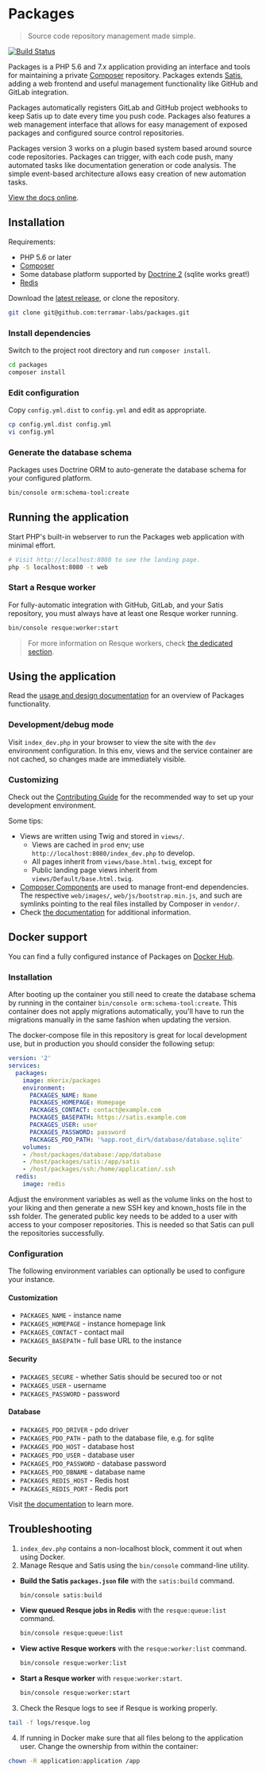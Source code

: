 Packages
========

> Source code repository management made simple.

[![Build Status](https://img.shields.io/travis/terramar-labs/packages/master.svg?style=flat-square)](https://travis-ci.org/terramar-labs/packages)

Packages is a PHP 5.6 and 7.x application providing an interface and tools for maintaining a private [Composer](https://getcomposer.org) repository. Packages extends [Satis](https://github.com/composer/satis), adding a web frontend and useful management functionality like GitHub and GitLab integration.

Packages automatically registers GitLab and GitHub project webhooks to keep Satis up to date every time you push code. Packages also features a web management interface that allows for easy management of exposed packages and configured source control repositories.

Packages version 3 works on a plugin based system based around source code repositories. Packages can trigger, with each code push, many automated tasks like documentation generation or code  analysis. The simple event-based architecture allows easy creation of new automation tasks.

[View the docs online](http://docs.terramarlabs.com/packages/3.2).

Installation
------------

Requirements:
 * PHP 5.6 or later
 * [Composer](https://getcomposer.org)
 * Some database platform supported by [Doctrine 2](http://doctrine-project.org) (sqlite works great!)
 * [Redis](https://redis.io/) 

Download the [latest release](https://github.com/terramar-labs/packages/releases/latest), or clone the repository.

```bash
git clone git@github.com:terramar-labs/packages.git
```

### Install dependencies

Switch to the project root directory and run `composer install`.

```bash
cd packages
composer install
```

### Edit configuration

Copy `config.yml.dist` to `config.yml` and edit as appropriate.

```bash
cp config.yml.dist config.yml
vi config.yml
```

### Generate the database schema

Packages uses Doctrine ORM to auto-generate the database schema for your configured platform.

```bash
bin/console orm:schema-tool:create
```

Running the application
-----------------------

Start PHP's built-in webserver to run the Packages web application with minimal effort.

```bash
# Visit http://localhost:8080 to see the landing page.
php -S localhost:8080 -t web
```

### Start a Resque worker

For fully-automatic integration with GitHub, GitLab, and your Satis repository, you must always have at least one Resque worker running. 

```bash
bin/console resque:worker:start
```

> For more information on Resque workers, check [the dedicated section](http://docs.terramarlabs.com/packages/3.2/managing-packages/resque).


Using the application
---------------------

Read the [usage and design documentation](http://docs.terramarlabs.com/packages/3.2/getting-started/usage) for an overview of Packages functionality.


### Development/debug mode

Visit `index_dev.php` in your browser to view the site with the `dev` environment configuration. In this env, views and the service container are not cached, so changes made are immediately visible.

### Customizing

Check out the [Contributing Guide](CONTRIBUTING.md) for the recommended way to set up your development environment.

Some tips:

* Views are written using Twig and stored in `views/`.
  * Views are cached in `prod` env; use `http://localhost:8080/index_dev.php` to develop.
  * All pages inherit from `views/base.html.twig`, except for
  * Public landing page views inherit from `views/Default/base.html.twig`.
* [Composer Components](http://robloach.github.io/component-installer/) are used to manage front-end dependencies. The respective `web/images/`, `web/js/bootstrap.min.js`, and such are symlinks pointing to the real files installed by Composer in `vendor/`.
* Check [the documentation](http://docs.terramarlabs.com/packages/3.2/managing-packages/customizing) for additional information.


Docker support
--------------

You can find a fully configured instance of Packages on [Docker Hub](https://hub.docker.com/r/mkerix/packages/).

### Installation

After booting up the container you still need to create the database schema by running in the container `bin/console orm:schema-tool:create`.
This container does not apply migrations automatically, you'll have to run the migrations manually in the same fashion when updating the version.

The docker-compose file in this repository is great for local development use, but in production you should consider the following setup:

```yml
version: '2'
services:
  packages:
    image: mkerix/packages
    environment:
      PACKAGES_NAME: Name
      PACKAGES_HOMEPAGE: Homepage
      PACKAGES_CONTACT: contact@example.com
      PACKAGES_BASEPATH: https://satis.example.com
      PACKAGES_USER: user
      PACKAGES_PASSWORD: password
      PACKAGES_PDO_PATH: '%app.root_dir%/database/database.sqlite'
    volumes:
    - /host/packages/database:/app/database
    - /host/packages/satis:/app/satis
    - /host/packages/ssh:/home/application/.ssh
  redis:
    image: redis
```

Adjust the environment variables as well as the volume links on the host to your liking and then generate a new SSH key and known_hosts file in the ssh folder.
The generated public key needs to be added to a user with access to your composer repositories.
This is needed so that Satis can pull the repositories successfully.

### Configuration

The following environment variables can optionally be used to configure your instance.

#### Customization
- `PACKAGES_NAME` - instance name
- `PACKAGES_HOMEPAGE` - instance homepage link
- `PACKAGES_CONTACT` - contact mail
- `PACKAGES_BASEPATH` - full base URL to the instance

#### Security
- `PACKAGES_SECURE` - whether Satis should be secured too or not
- `PACKAGES_USER` - username
- `PACKAGES_PASSWORD` - password

#### Database
- `PACKAGES_PDO_DRIVER` - pdo driver
- `PACKAGES_PDO_PATH` - path to the database file, e.g. for sqlite
- `PACKAGES_PDO_HOST` - database host
- `PACKAGES_PDO_USER` - database user
- `PACKAGES_PDO_PASSWORD` - database password
- `PACKAGES_PDO_DBNAME` - database name
- `PACKAGES_REDIS_HOST` - Redis host
- `PACKAGES_REDIS_PORT` - Redis port

Visit [the documentation](http://docs.terramarlabs.com/packages/3.2/getting-started/docker) to learn more.

Troubleshooting
---------------

1. `index_dev.php` contains a non-localhost block, comment it out when using Docker.
2. Manage Resque and Satis using the `bin/console` command-line utility.
  * **Build the Satis `packages.json` file** with the `satis:build` command.
    ```bash
    bin/console satis:build
    ```
  * **View queued Resque jobs in Redis** with the `resque:queue:list` command.
    ```bash
    bin/console resque:queue:list
    ```
  * **View active Resque workers** with the `resque:worker:list` command.
    ```bash
    bin/console resque:worker:list
    ```
  * **Start a Resque worker** with `resque:worker:start`.
    ```bash
    bin/console resque:worker:start
    ```
3. Check the Resque logs to see if Resque is working properly.
  ```bash
  tail -f logs/resque.log
  ```
4. If running in Docker make sure that all files belong to the application user. Change the ownership from within the container:
  ```bash
  chown -R application:application /app
  ```
  

